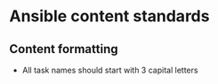 # Ansible content standards
 
## Content formatting
- All task names should start with 3 capital letters
